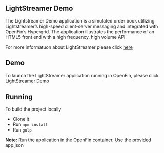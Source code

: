 ## LightStreamer Demo
The Lightstreamer Demo application is a simulated order book utilizing Lightstreamer’s high-speed client-server messaging and integrated with OpenFin’s Hypergrid. The application illustrates the performance of an HTML5 front end with a high frequency, high volume API.

For more informatuon about LightStreamer please click [here](https://www.lightstreamer.com/)

## Demo
To launch the LightStreamer application running in OpenFin, please click [LightStreamer Demo](https://dl.openfin.co/services/download?fileName=lightstreamer-demo&config=http://openfin.github.io/openfin-lightstreamer-demo/app.json)

## Running 
To build the project locally
* Clone it 
* Run `npm install` 
* Run `gulp` 

**Note:** Run the application in the OpenFin container. Use the provided app.json
